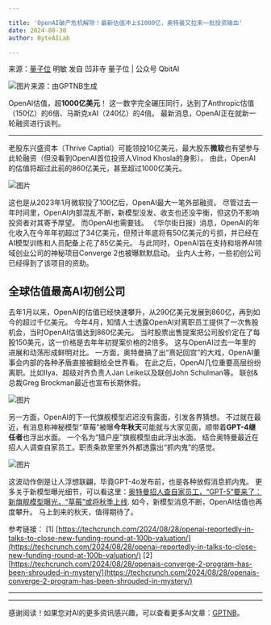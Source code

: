 ```yaml
---

title: 'OpenAI破产危机解除！最新估值冲上$1000亿，奥特曼又拉来一批投资输血'
date: 2024-08-30
author: ByteAILab

---
```


来源：[量子位](https://mp.weixin.qq.com/s/_3srxjp110jigGpRRsJgYQ)
明敏 发自 凹非寺
量子位 | 公众号 QbitAI

![图片来源：由GPTNB生成](http://www.jesonc.com/upload/3B33CB85B496C0CB6FBA4C2BD79320AD/1724895375659/Fj-_9d46fPhMxNch68GVXv20E0E-.png)

OpenAI估值，超**1000亿美元**！
这一数字完全碾压同行，达到了Anthropic估值（150亿）的6倍、马斯克xAI（240亿）的4倍。
最新消息，OpenAI正在就新一轮融资进行谈判。

---

老股东兴盛资本（Thrive Captial）可能领投10亿美元，最大股东**微软**也有望参与此轮融资（但没看到OpenAI首位投资人Vinod Khosla的身影）。
由此，OpenAI的估值将超过此前的860亿美元，甚至超过1000亿美元。

![图片](http://www.jesonc.com/FosJCjHcgqu8Mjlnb5LAgacHNhfy)

这也是从2023年1月微软投了100亿后，OpenAI最大一笔外部融资。
尽管过去一年时间里，OpenAI内部混乱不断，新模型没发、收支也还没平衡，但这仍不影响投资者对其寄予厚望。
而OpenAI也需要钱。
《华尔街日报》消息，OpenAI的年化收入在今年年初超过了34亿美元，但预计年底将有50亿美元的亏损，并已经在AI模型训练和人员配备上花了85亿美元。
与此同时，OpenAI旨在支持和培养AI领域创业公司的神秘项目Converge 2也被曝默默启动。
业内人士称，一些初创公司已经得到了该项目的资助。

## 全球估值最高AI初创公司
去年1月以来，OpenAI的估值已经快速攀升，从290亿美元发展到860亿，再到如今的超过千亿美元。
今年4月，知情人士透露OpenAI对离职员工提供了一次售股机会，当时OpenAI估值达到860亿美元。
当时股票出售提案把公司股价定在了每股150美元，这一价格是去年年初提案价格的2倍多。
这与OpenAI过去一年里的进展和动荡形成鲜明对比。
一方面，奥特曼搞了出“熹妃回宫”的大戏，OpenAI董事会内部的各种矛盾直接被翻给全世界看。
在此之后，OpenAI几位重要高层纷纷离职。比如Ilya、超级对齐负责人Jan Leike以及联创John Schulman等。
联创&总裁Greg Brockman最近也宣布长期休假。

![图片](http://www.jesonc.com/Fo0mWfiV_jTyzGqJPjSmsslSuDu9)

另一方面，OpenAI的下一代旗舰模型迟迟没有露面，引发各界猜想。
不过就在最近，有消息称神秘模型“草莓”被曝**今年秋天**可能就与大家见面，顺带着**GPT-4继任者**也浮出水面。
一个名为“猎户座”旗舰模型由此浮出水面。
结合奥特曼最近在招人人调查自家员工。职责条款里里外外都透露出“抓内鬼”的感觉。

![图片](http://www.jesonc.com/FsnaFUsnRJGwK5KRotCJvdJ56PFe)

这波动作倒是让人浮想联翩，毕竟GPT-4o发布前，也是各种放假消息抓内鬼。
更多关于新模型曝光细节，可以看这里：[奥特曼招人查自家员工，“GPT-5”要来了：新旗舰模型曝光，“草莓”或将秋季上线](http://mp.weixin.qq.com/s?__biz=MzIzNjc1NzUzMw==&mid=2247746065&idx=1&sn=559bc17268ae65af35a3883fd95d573a&chksm=e8dfb563dfa83c751a2735b0c138254eb536a6d05e74ccfc42270b016a587a90b312d888d90c&scene=21#wechat_redirect).
如今，新模型消息不断，OpenAI估值也再度攀升。
马上到来的秋天，值得期待了。

参考链接：
[1] [https://techcrunch.com/2024/08/28/openai-reportedly-in-talks-to-close-new-funding-round-at-100b-valuation/](https://techcrunch.com/2024/08/28/openai-reportedly-in-talks-to-close-new-funding-round-at-100b-valuation/)
[2] [https://techcrunch.com/2024/08/28/openais-converge-2-program-has-been-shrouded-in-mystery/](https://techcrunch.com/2024/08/28/openais-converge-2-program-has-been-shrouded-in-mystery/)

---
---
感谢阅读！如果您对AI的更多资讯感兴趣，可以查看更多AI文章：[GPTNB](https://gptnb.com)。